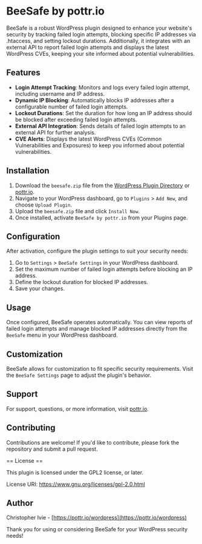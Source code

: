 # BeeSafe by pottr.io

BeeSafe is a robust WordPress plugin designed to enhance your website's security by tracking failed login attempts, blocking specific IP addresses via .htaccess, and setting lockout durations. Additionally, it integrates with an external API to report failed login attempts and displays the latest WordPress CVEs, keeping your site informed about potential vulnerabilities.

## Features

- **Login Attempt Tracking**: Monitors and logs every failed login attempt, including username and IP address.
- **Dynamic IP Blocking**: Automatically blocks IP addresses after a configurable number of failed login attempts.
- **Lockout Durations**: Set the duration for how long an IP address should be blocked after exceeding failed login attempts.
- **External API Integration**: Sends details of failed login attempts to an external API for further analysis.
- **CVE Alerts**: Displays the latest WordPress CVEs (Common Vulnerabilities and Exposures) to keep you informed about potential vulnerabilities.

## Installation

1. Download the `beesafe.zip` file from the [WordPress Plugin Directory](#) or [pottr.io](https://pottr.io/wordpress).
2. Navigate to your WordPress dashboard, go to `Plugins` > `Add New`, and choose `Upload Plugin`.
3. Upload the `beesafe.zip` file and click `Install Now`.
4. Once installed, activate `BeeSafe by pottr.io` from your Plugins page.

## Configuration

After activation, configure the plugin settings to suit your security needs:

1. Go to `Settings` > `BeeSafe Settings` in your WordPress dashboard.
2. Set the maximum number of failed login attempts before blocking an IP address.
3. Define the lockout duration for blocked IP addresses.
4. Save your changes.

## Usage

Once configured, BeeSafe operates automatically. You can view reports of failed login attempts and manage blocked IP addresses directly from the `BeeSafe` menu in your WordPress dashboard.

## Customization

BeeSafe allows for customization to fit specific security requirements. Visit the `BeeSafe Settings` page to adjust the plugin's behavior.

## Support

For support, questions, or more information, visit [pottr.io](https://pottr.io/wordpress).

## Contributing

Contributions are welcome! If you'd like to contribute, please fork the repository and submit a pull request.

== License ==

This plugin is licensed under the GPL2 license, or later.

License URI: https://www.gnu.org/licenses/gpl-2.0.html

## Author

Christopher Ivie - [https://pottr.io/wordpress](https://pottr.io/wordpress)

Thank you for using or considering BeeSafe for your WordPress security needs!
